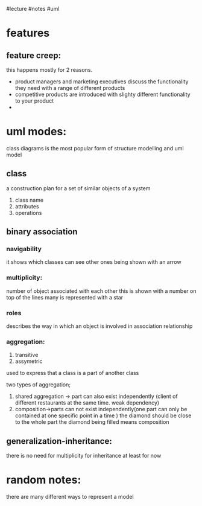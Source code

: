 #lecture #notes #uml
# features
## feature creep:
this happens mostly for 2 reasons. 
- product managers and marketing executives discuss the functionality they need with a range of different products 
- competitive products are introduced with slighty different functionality to your product
- 
# uml modes:
class diagrams is the most popular form of structure modelling and uml model 
## class
a construction plan for a set of similar objects of a system
1. class name
2. attributes
3. operations 

## binary association 
### navigability 
it shows which classes can see other ones
being shown with an arrow
### multiplicity:
number of object associated with each other
this is shown with a number on top of the lines
many is represented with a star
### roles
describes the way in which an object is involved in association relationship 

### aggregation:
1. transitive
2. assymetric 

used to express that a class is a part of another class

two types of aggregation;
1. shared aggregation -> part can also exist independently (client of different restaurants at the same time. weak dependency) 
2. composition->parts can not exist independently(one part can only be contained at one specific point in a time )
the diamond should be close to the whole part 
the diamond being filled means composition

## generalization-inheritance:
there is no need for multiplicity for inheritance at least for now 

# random notes:
there are  many different ways to represent a model 
